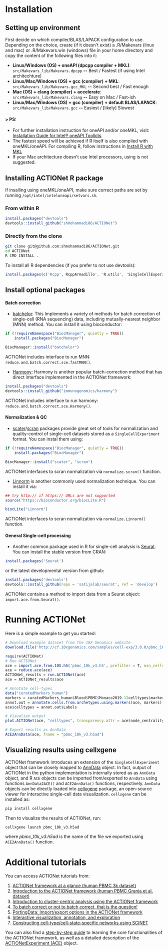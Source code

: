 # Installation
## Setting up environment
First decide on which compiler/BLAS/LAPACK configuration to use. Depending on the choice, create (if it doesn't exist) a .R/Makevars (linux and mac) or .R/Makevars.win (windows) file in your home directory and copy the content of the following files into it:

* **Linux/Windows (OS) + oneAPI (dpcpp compiler + MKL)**: `src/Makevars_lib/Makevars.dpcpp` **--** Best / Fastest (if using Intel architechture)
* **Linux/Mac/Windows (OS) + gcc (compiler) + MKL**: `src/Makevars_lib/Makevars.gcc_MKL` **--** Second best / Fast enough
* **Mac (OS) + clang (compiler) + accelerate**: `src/Makevars_lib/Makevars.clang` **--** Easy on Mac / Fast-ish
* **Linux/Mac/Windows (OS) + gcc (compiler) + default BLAS/LAPACK**: `src/Makevars_lib/Makevars.gcc` **--** Easiest / [likely] Slowest

#### > PS:
* For further installation instruction for oneAPI and/or oneMKL, visit: [Installation Guide for Intel® oneAPI Toolkits](https://software.intel.com/content/www/us/en/develop/articles/installation-guide-for-intel-oneapi-toolkits.html).
* The fastest speed will be achieved if R itself is also compiled with oneMKL/oneAPI. For compiling R, follow instructions in [Install R with MKL](X)
* If your Mac architecture doesn't use Intel processors, using is not suggested.


## Installing ACTIONet R package
If insalling using oneMKL/oneAPI, make sure correct paths are set by running `/opt/intel/inteloneapi/setvars.sh`.

### From within R

```r
install.packages("devtools")
devtools::install_github("shmohammadi86/ACTIONet")
```

### Directly from the clone

```bash
git clone git@github.com:shmohammadi86/ACTIONet.git
cd ACTIONet
R CMD INSTALL .
```

To install all R dependencies (if you prefer to not use devtools):

```R
install.packages(c('Rcpp', RcppArmadillo', 'R.utils', 'SingleCellExperiment', 'hdf5r', 'igraph', 'ComplexHeatmap', 'ggpubr', 'corrplot', 'wordcloud', 'threejs', 'plotly', 'RColorBrewer', 'R.methodsS3', 'GenomicRanges', 'Biobase', 'DelayedArray', 'BiocGenerics', 'S4Vectors', 'IRanges', 'GenomeInfoDb', 'matrixStats', 'RCurl', 'GenomeInfoDbData', 'XVector', 'bitops', 'zlibbioc', 'bit', 'GlobalOptions', 'shape', 'colorspace', 'rjson', 'gtable', 'isoband', 'scales', 'farver', 'labeling', 'munsell', 'viridisLite', 'ggplot2', 'dplyr', 'tidyselect', 'generics', 'tidyr', 'broom', 'car', 'reshape2', 'carData', 'abind', 'pbkrtest', 'quantreg', 'maptools', 'rio', 'lme4', 'minqa', 'nloptr', 'statmod', 'RcppEigen', 'sp', 'SparseM', 'MatrixModels', 'plyr', 'haven', 'data.table', 'readxl', 'openxlsx', 'forcats', 'hms', 'readr', 'zip', 'cellranger', 'progress', 'rematch', 'base64enc', 'R.oo', 'SummarizedExperiment', 'bit64', 'circlize', 'GetoptLong', 'clue', 'png', 'ggrepel', 'ggsci', 'cowplot', 'ggsignif', 'gridExtra', 'polynom', 'rstatix', 'hexbin'))
```

## Install optional packages
#### Batch correction
* [batchelor](https://bioconductor.org/packages/release/bioc/html/batchelor.html): This Implements a variety of methods for batch correction of single-cell (RNA sequencing) data, including mutually-nearest neighbor (MNN) method. You can install it using bioconductor:

```r
if (!requireNamespace("BiocManager", quietly = TRUE))
    install.packages("BiocManager")

BiocManager::install("batchelor")
```

ACTIONet includes interface to run MNN: `reduce.and.batch.correct.sce.fastMNN()`.


* [Harmony](https://github.com/immunogenomics/harmony): Harmony is another popular batch-correction method that has direct interface implemented in the ACTIONet framework:

```r
install.packages("devtools")
devtools::install_github("immunogenomics/harmony")
```

ACTIONet includes interface to run harmony: `reduce.and.batch.correct.sce.Harmony()`.


#### Normalization & QC
* [scater](http://bioconductor.org/packages/release/bioc/html/scater.html)/[scran](https://bioconductor.org/packages/release/bioc/html/scran.html) packages provide great set of tools for normalization and quality-control of single-cell datasets stored as a `SingleCellExperiment` format. You can instal them using:

```r
if (!requireNamespace("BiocManager", quietly = TRUE))
    install.packages("BiocManager")

BiocManager::install("scater", "scran")
```
ACTIONet interfaces to scran normalization via `normalize.scran()` function.

* [Linnorm](https://bioconductor.riken.jp/packages/3.4/bioc/html/Linnorm.html) is another commonly used normalization technique. You can install it via:

```r
## try http:// if https:// URLs are not supported
source("https://bioconductor.org/biocLite.R")

biocLite("Linnorm")

```


ACTIONet interfaces to scran normalization via `normalize.Linnorm()` function.


#### General Single-cell processing
* Another common package used in R for single-cell analysis is [Seurat](https://satijalab.org/seurat/). You can install the stable version from CRAN:

```r
install.packages('Seurat')

```
or the latest developmental version from github:

```r
install.packages('devtools')
devtools::install_github(repo = 'satijalab/seurat', ref = 'develop')
```
ACTIONet contains a method to import data from a Seurat object: `import.ace.from.Seurat()`.

# Running ACTIONet
Here is a simple example to get you started:

```r
# Download example dataset from the 10X Genomics website
download.file('http://cf.10xgenomics.com/samples/cell-exp/3.0.0/pbmc_10k_v3/pbmc_10k_v3_filtered_feature_bc_matrix.h5', 'pbmc_10k_v3.h5') 

require(ACTIONet)
# Run ACTIONet
ace = import.ace.from.10X.h5('pbmc_10k_v3.h5', prefilter = T, min_cells_per_feat = 50, min_umis_per_cell = 1000)
ace = reduce.ace(ace)
ACTIONet_results = run.ACTIONet(ace)
ace = ACTIONet_results$ace

# Annotate cell-types
data("curatedMarkers_human")
markers = curatedMarkers_human$Blood$PBMC$Monaco2019.12celltypes$marker.genes
annot.out = annotate.cells.from.archetypes.using.markers(ace, markers)
ace$celltypes = annot.out$Labels

# Visualize output
plot.ACTIONet(ace, "celltypes", transparency.attr = ace$node_centrality)

# Export results as AnnData
ACE2AnnData(ace, fname = "pbmc_10k_v3.h5ad")
```
## Visualizing results using cellxgene

ACTIONet framework introduces an extension of the `SingleCellExperiment` object that can be closely mapped to [AnnData](https://anndata.readthedocs.io/en/stable/index.html) object. In fact, output of ACTIONet in the python implementation is internally stored as as `AnnData` object, and R `ACE` objects can be imported from/exported to `AnnData` using functions `AnnData2ACE()` and `ACE2AnnData()` functions, respectively. `AnnData` objects can be directly loaded into [cellxgene](https://github.com/chanzuckerberg/cellxgene) package, an open-source viewer for interactive single-cell data visualization. `cellxgene` can be installed as:

```bash
pip install cellxgene

```

Then to visualize the results of ACTIONet, run:
```bash
cellxgene launch pbmc_10k_v3.h5ad
```

where *pbmc_10k_v3.h5ad* is the name of the file we exported using `ACE2AnnData()` function.





# Additional tutorials
You can access ACTIONet tutorials from:
1. [ACTIONet framework at a glance (human PBMC 3k dataset)](http://compbio.mit.edu/ACTIONet/min_intro.html)
2. [Introduction to the ACTIONet framework (human PBMC Granja et al. dataset)](http://compbio.mit.edu/ACTIONet/intro.html)
3. [Introduction to cluster-centric analysis using the ACTIONet framework](http://compbio.mit.edu/ACTIONet/clustering.html)
4. [To batch correct or not to batch correct, that is the question!](http://compbio.mit.edu/ACTIONet/batch.html)
5. [PortingData: Import/export options in the ACTIONet framework](http://compbio.mit.edu/ACTIONet/porting_data.html)
6. [Interactive visualization, annotation, and exploration](http://compbio.mit.edu/ACTIONet/annotation.html)
7. [Constructing cell-type/cell-state-specific networks using SCINET](http://compbio.mit.edu/ACTIONet/scinet.html)

You can also find a [step-by-step guide](http://compbio.mit.edu/ACTIONet/guide.html) to learning the core functionalities of the ACTIONet framework, as well as a detailed description of the [ACTIONetExperiment (ACE)](http://compbio.mit.edu/ACTIONet/ace.html) object.

